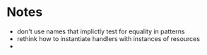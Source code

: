 # Notes

- don't use names that implictly test for equality in patterns
- rethink how to instantiate handlers with instances of resources
- 
